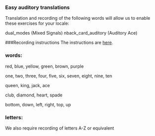 ### Easy auditory translations

Translation and recording of the following words will allow us to enable these exercises for your locale:

dual_modes (Mixed Signals)
nback_card_auditory (Auditory Ace)

###Recording instructions
The instructions are [here](recording_instr.md).

### words:
red,
blue,
yellow,
green,
brown,
purple  

one,
two,
three,
four,
five,
six,
seven,
eight,
nine,
ten  

queen,
king,
jack,
ace  

club,
diamond,
heart,
spade  

bottom,
down,
left,
right,
top,
up  

### letters:
We also require recording of letters A-Z or equivalent


